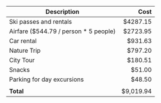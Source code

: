 | Description                           | Cost  |
| ------------------------------------- | -----:|
| Ski passes and rentals                |$4287.15|
| Airfare ($544.79 / person * 5 people) |$2723.95|
| Car rental                            |$931.63 |
| Nature Trip                           |$797.20 |
| City Tour                             |$180.51 | 
| Snacks                                |$51.00  |
| Parking for day excursions            |$48.50  |
|                                       |        |
| **Total**                             |$9,019.94 |
